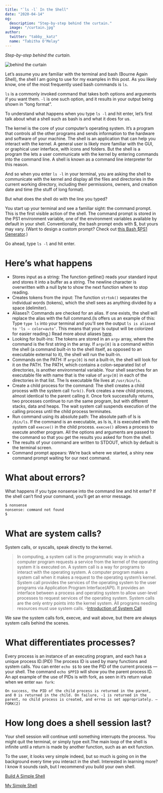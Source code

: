 ```yaml
---
title: "`ls -l` In the Shell"
date: "2020-04-14"
og:
  description: "Step-by-step behind the curtain."
  image: "/curtain.jpg"
author:
  twitter: "tabby__katz"
  name: "Tabitha O'Melay"
---
```


_Step-by-step behind the curtain._


![behind the curtain](/curtain.jpg)


Let’s assume you are familiar with the terminal and bash (Bourne Again Shell), the shell I am going to use for my examples in this post. As you likely know, one of the most frequently used bash commands is `ls`.


`ls` is a commonly invoked command that takes both options and arguments if you want them. `-l` is one such option, and it results in your output being shown in “long format”.


To understand what happens when you type `ls -l` and hit enter, let’s first talk about what a shell such as bash is and what it does for us.


The kernel is the core of your computer’s operating system. It’s a program that controls all the other programs and sends information to the hardware and software of your machine. The shell is an application that can help you interact with the kernel. A general user is likely more familiar with the GUI, or graphical user interface, with icons and folders. But the shell is a program the lets a user communicate with the kernel by entering commands into the command line. A shell is known as a command line interpreter for this reason.


And so when you enter `ls -l` in your terminal, you are asking the shell to communicate with the kernel and display all the files and directories in the current working directory, including their permissions, owners, and creation date and time (the stuff of long format).


But what does the shell do with the line you typed?


You start up your terminal and see a familiar sight: the command prompt. This is the first visible action of the shell. The command prompt is stored in the PS1 environment variable, one of the environment variables available by default in your shell. Conventionally, the bash prompt ends with $, but yours may vary. (Want to design a custom prompt? Check out [this Bash $PS1 Generator](https://www.kirsle.net/wizards/ps1.html).)


Go ahead, type `ls -l` and hit enter.


# Here’s what happens

- Stores input as a string: The function getline() reads your standard input and stores it into a buffer as a string. The newline character is overwritten with a null byte to show the next function where to stop reading.
- Creates tokens from the input: The function `strtok()` separates the individual words (tokens), which the shell sees as anything divided by a space (delimiter).
- Aliases?: Commands are checked for an alias. If one exists, the shell will replace the alias with the full command.(ls offers us an example of this: Type `type ls` into your terminal and you’ll see the output `ls is aliased to 'ls — color=auto’`. This means that your ls output will be colorized for easier reading.) Read more about aliases [here](https://shapeshed.com/unix-alias/).
- Looking for built-ins: The tokens are stored in an `argv` array, where the command is the first string in the array. If `argv[0]` is a command within the shell (a command built-in to the shell itself, as opposed to an executable external to it), the shell will run the built-in.
- Commands on the PATH: If `argv[0]` is not a built-in, the shell will look for it on the PATH. The PATH, which contains a colon-separated list of directories, is another environmental variable. Your shell searches for an executable file with name that is the value of `argv[0]` in each of the directories in that list. The ls executable file lives at `/usr/bin/ls`.
- Create a child process for the command: The shell creates a child process with the system call `fork()`. Fork creates a new child process, almost identical to the parent calling it. Once fork successfully returns, two processes continue to run the same program, but with different stacks, data and heaps. The wait system call suspends execution of the calling process until the child process terminates.
- Run command using its absolute path: The absolute path of ls is `/bin/ls`. If the command is an executable, as ls is, it is executed with the system call `execve()` in the child process. `execve()` allows a process to execute another program. All the options and arguments are passed to the command so that you get the results you asked for from the shell.
- The results of your command are written to STDOUT, which by default is the terminal screen.
- Command prompt appears: We’re back where we started, a shiny new command prompt waiting for our next command.

# What about errors?

What happens if you type nonsense into the command line and hit enter? If the shell can’t find your command, you’ll get an error message.

```bash
$ nonsense
nonsense: command not found
$
```

# What are system calls?

System calls, or syscalls, speak directly to the kernel.

>In computing, a system call is the programmatic way in which a computer program requests a service from the kernel of the operating system it is executed on. A system call is a way for programs to interact with the operating system. A computer program makes a system call when it makes a request to the operating system’s kernel. System call provides the services of the operating system to the user programs via Application Program Interface(API). It provides an interface between a process and operating system to allow user-level processes to request services of the operating system. System calls are the only entry points into the kernel system. All programs needing resources must use system calls. -[Introduction of System Call](https://www.geeksforgeeks.org/introduction-of-system-call/)


We saw the system calls fork, execve, and wait above, but there are always system calls behind the scenes.

# What differentiates processes?

Every process is an instance of an executing program, and each has a unique process ID.(PID) The process ID is used by many functions and system calls. You can enter `echo $$` to see the PID of the current process — your shell. The command `echo $PPID` will show you the parent process ID. An apt example of the use of PIDs is with fork, as seen in it’s return value when we enter `man fork`:

`On success, the PID of the child process is returned in the parent, and 0 is returned in the child. On failure, -1 is returned in the parent, no child process is created, and errno is set appropriately. — FORK(2)`

# How long does a shell session last?

Your shell session will continue until something interrupts the process. You might quit the terminal, or simply type exit.The main loop of the shell is infinite until a return is made by another function, such as an exit function.


To the user, it looks very simple indeed, but so much is going on in the background every time you interact in the shell. Interested in learning more? I know it sounds rash, but I recommend you build your own shell. 


[Build A Simple Shell](https://brennan.io/2015/01/16/write-a-shell-in-c/)


[My Simple Shell](http://localhost:3000/portfolio/shell)
